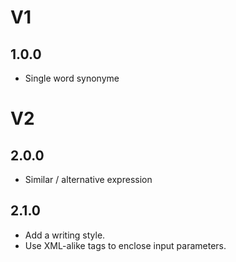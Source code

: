# V1

## 1.0.0

- Single word synonyme









# V2

## 2.0.0

- Similar / alternative expression







## 2.1.0

- Add a writing style.
- Use XML-alike tags to enclose input parameters.





